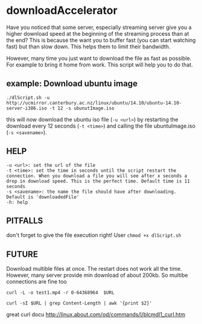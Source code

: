# downloadAccelerator
Have you noticed that some server, especially streaming server give you a higher download speed at the beginning of the streaming process than at the end? This is because the want you to buffer fast (you can start watching fast) but than slow down. This helps them to limit their bandwidth. 

However, many time you just want to download the file as fast as possible. For example to bring it home from work. This script will help you to do that.

## example: Download ubuntu image
```
./dlScript.sh -u http://ucmirror.canterbury.ac.nz/linux/ubuntu/14.10/ubuntu-14.10-server-i386.iso -t 12 -s ubunutImage.iso
```
this will now download the ubuntu iso file (`-u <url>`) by restarting the download every 12 seconds (`-t <time>`) and calling the file ubuntuImage.iso (`-s <savename>`).

## HELP
```
-u <url>: set the url of the file
-t <time>: set the time in seconds until the script restart the connection. When you download a file you will see after x seconds a drop in download speed. This is the perfect time. Default time is 11 seconds
-s <savename>: the name the file should have after downloading. Default is 'downloadedFile'
-h: help
```

## PITFALLS
don't forget to give the file execution right! User `chmod +x dlScript.sh`

## FUTURE
Download multible files at once. The restart does not work all the time. However, many server provide min download of about 200kb. So multibe connections are fine too

`curl -L -o test1.mp4 -r 0-64368964  $URL` 

`curl -sI $URL | grep Content-Length | awk '{print $2}'`

great curl docu http://linux.about.com/od/commands/l/blcmdl1_curl.htm
